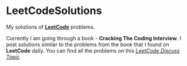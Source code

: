 # LeetCodeSolutions

My solutions of [**LeetCode**](https://leetcode.com) problems.

Currently I am going through a book - **Cracking The Coding Interview**. I post solutions similar to the problems from the book that I found on **LeetCode** daily. You can find all the problems on this [*LeetCode Discuss Topic*](https://leetcode.com/discuss/post/1152824/cracking-the-coding-interview-6th-editio-97nm/).
